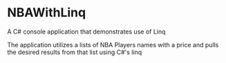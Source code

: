 # NBAWithLinq
A C# console application that demonstrates use of Linq 

The application utilizes a lists of NBA Players names with a price and pulls the desired results from that list
using C#'s linq 
